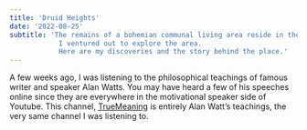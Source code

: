 ```yaml
---
title: 'Druid Heights'
date: '2022-08-25'
subtitle: 'The remains of a bohemian communal living area reside in the depths of Muir Woods.
            I ventured out to explore the area. 
            Here are my discoveries and the story behind the place.'
---
```



A few weeks ago, I was listening to the philosophical teachings of famous writer and speaker Alan Watts. 
You may have heard a few of his speeches online since they are everywhere in the motivational speaker side of Youtube. 
This channel, [TrueMeaning](https://www.youtube.com/c/TrueMeaning/") is entirely Alan Watt’s teachings, the very same channel I was listening to.

